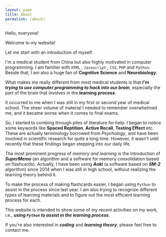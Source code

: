 ```yaml
---
layout: page
title: About
permalink: /about/
---
```


Hello, everyone!

Welcome to my website!

Let me start with an introduction of myself. 

I'm a medical student from China but also highly motivated in computer programming. I am familier with `HTML` , `Javascript` , `CSS`, `PHP` and `Python`. Beside that, I am also a huge fan of **Cognitive Science** and **Neurobiology**.

What makes me really different from most medical students is that ***I'm trying to use computer programming to hack into our brain***, especially the part of the brain that involves in the **learning process**.

It occurred to me when I was still in my first or second year of medical school. The sheer volume of material I needed to remember overwhelmed me, and it became worse when it comes to final exams.

So, I started to combing through piles of literature for help. I began to notice some keywords like **Spaced Reptition**, **Active Recall**, **Testing Effect** etc. These are actually terminology borrowed from *Psychology*, and have been involved in scientific research for quite a long time. However, it wasn't until recently that these findings began stepping into our daily life.

The most prominent progress of *memory and learning* is the introduction of ***SuperMemo*** (an algorithm and a software for memory consolidation based on flashcards). Actually, I have been using ***Anki*** (a software based on ***SM-2*** algorithm) since 2014 when I was still in high school, without realizing the learning theory behind it.

To make the process of making flashcards easier, I began using `Python` to assist in the process since last year. I am also trying to recognize different types of learning materials and to figure out the most efficient learning process for each.

This website is intended to show some of my recent activities on my work, i.e., ***using `Python` to assist in the learning process***.

If you're also interested in ***coding*** and ***learning theory***, please feel free to contact me.
